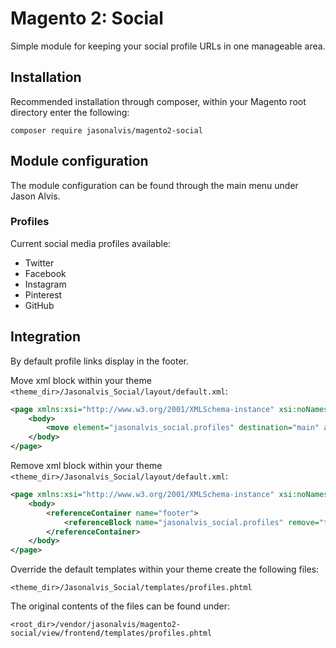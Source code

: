 # Magento 2: Social
Simple module for keeping your social profile URLs in one manageable area.

## Installation
Recommended installation through composer, within your Magento root directory enter the following:

    composer require jasonalvis/magento2-social

## Module configuration
The module configuration can be found through the main menu under Jason Alvis.

### Profiles
Current social media profiles available:

  * Twitter
  * Facebook
  * Instagram
  * Pinterest
  * GitHub

## Integration
By default profile links display in the footer.

Move xml block within your theme `<theme_dir>/Jasonalvis_Social/layout/default.xml`:

```xml
<page xmlns:xsi="http://www.w3.org/2001/XMLSchema-instance" xsi:noNamespaceSchemaLocation="urn:magento:framework:View/Layout/etc/page_configuration.xsd">
    <body>
        <move element="jasonalvis_social.profiles" destination="main" after="-" />
    </body>
</page>
```

Remove xml block within your theme `<theme_dir>/Jasonalvis_Social/layout/default.xml`:

```xml
<page xmlns:xsi="http://www.w3.org/2001/XMLSchema-instance" xsi:noNamespaceSchemaLocation="urn:magento:framework:View/Layout/etc/page_configuration.xsd">
    <body>
        <referenceContainer name="footer">
            <referenceBlock name="jasonalvis_social.profiles" remove="true" />
        </referenceContainer>
    </body>
</page>
```

Override the default templates within your theme create the following files:

    <theme_dir>/Jasonalvis_Social/templates/profiles.phtml

The original contents of the files can be found under:

    <root_dir>/vendor/jasonalvis/magento2-social/view/frontend/templates/profiles.phtml
